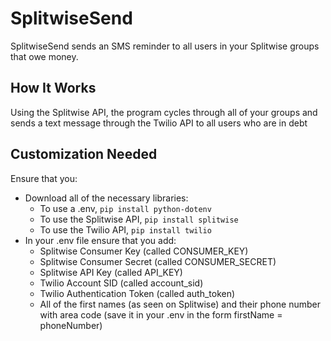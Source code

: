 # SplitwiseSend
SplitwiseSend sends an SMS reminder to all users in your Splitwise groups that owe money. 

## How It Works
Using the Splitwise API, the program cycles through all of your groups and sends a text message through the Twilio API to all users who are in debt

## Customization Needed
Ensure that you:
- Download all of the necessary libraries:
  - To use a .env, `pip install python-dotenv`
  - To use the Splitwise API, `pip install splitwise`
  - To use the Twilio API, `pip install twilio`
- In your .env file ensure that you add:
  - Splitwise Consumer Key (called CONSUMER_KEY)
  - Splitwise Consumer Secret (called CONSUMER_SECRET)
  - Splitwise API Key (called API_KEY)
  - Twilio Account SID (called account_sid)
  - Twilio Authentication Token (called auth_token)
  - All of the first names (as seen on Splitwise) and their phone number with area code (save it in your .env in the form firstName = phoneNumber)
